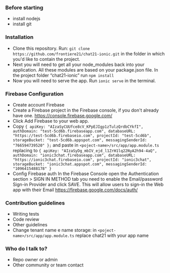 ### Before starting ###
* install nodejs
* install git


### Installation ###

* Clone this repository. Run: `git clone https://github.com/frontiere21/chat21-ionic.git` in the folder in which you'd like to contain the project.
* Next you will need to get all your node_modules back into your application. All these modules are based on your package.json file. In the project folder “chat21-ionic” run `npm install`
* Now you will need to serve the app. Run `ionic serve` in the terminal.

### Firebase Configuration ###
* Create account Firebase
* Create a Firebase project in the Firebase console, if you don't already have one. https://console.firebase.google.com/
* Click Add Firebase to your web app.
* Copy `{
    apiKey: "AIzaSyCUUfce8cV_KPpEJIgp1zTulzQrdbCYkfI",
    authDomain: "test-5cd6b.firebaseapp.com",
    databaseURL: "https://test-5cd6b.firebaseio.com",
    projectId: "test-5cd6b",
    storageBucket: "test-5cd6b.appspot.com",
    messagingSenderId: "766594739520"
  };` and paste in `<poject-name>/src/app/app.module.ts` replacing to
  `{
    apiKey: "AIzaSyDg_mbIV_ejd_l1ZrH1lq22NyA2h94-4aQ",
    authDomain: "ionic3chat.firebaseapp.com",
    databaseURL: "https://ionic3chat.firebaseio.com",
    projectId: "ionic3chat",
    storageBucket: "ionic3chat.appspot.com",
    messagingSenderId: "1096415488178"
  }`   
* Config Firebase auth
In the Firebase Console open the Authentication section > SIGN IN METHOD tab you need to enable the Email/password Sign-in Provider and click SAVE. This will allow users to sign-in the Web app with their Email
https://firebase.google.com/docs/auth/

### Contribution guidelines ###

* Writing tests
* Code review
* Other guidelines
* Change tenant name e name storage: in `<poject-name>/src/app/app.module.ts` replace chat21 with your app name

### Who do I talk to? ###

* Repo owner or admin
* Other community or team contact
